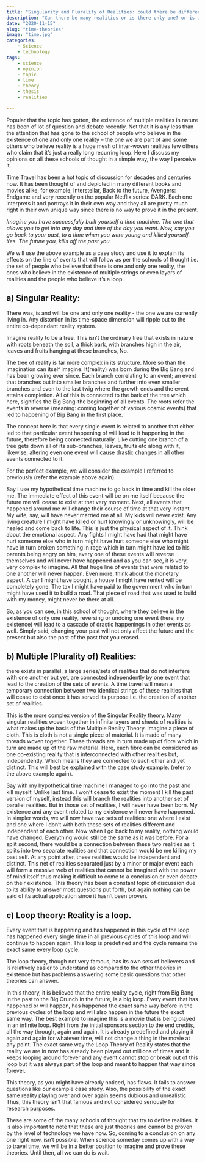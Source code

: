 ```yaml
---
title: "Singularity and Plurality of Realities: could there be different forms of realities in existence?"
description: "Can there be many realities or is there only one? or is it something totally different all-together? Here, I discuss 3 prominent schools of thought regarding their views on the existence of realities and its effects with the help of a case study example.."
date: "2020-11-15"
slug: "time-theories"
image: "time.jpg"
categories:
    - Science
    - technology
tags:
    - science
    - opinion
    - topic
    - time
    - theory
    - thesis
    - realities

---
```


Popular that the topic has gotten, the existence of multiple realities in nature has been of lot of question and debate recently. Not that it is any less than the attention that has gone to the school of people who believe in the existence of one and only one reality – the one we are part of and some others who believe reality is a huge mesh of inter-woven realities few others who claim that it’s just a really long recurring loop. Here I discuss my opinions on all these schools of thought in a simple way, the way I perceive it.

Time Travel has been a hot topic of discussion for decades and centuries now. It has been thought of and depicted in many different books and movies alike, for example, Interstellar, Back to the future, Avengers: Endgame and very recently on the popular Netflix series: DARK. Each one interprets it and portrays it in their own way and they all are pretty much right in their own unique way since there is no way to prove it in the present.

*Imagine you have successfully built yourself a time machine. The one that allows you to get into any day and time of the day you want. Now, say you go back to your past, to a time when you were young and killed yourself. Yes. The future you, kills off the past you.*

We will use the above example as a case study and use it to explain its effects on the line of events that will follow as per the schools of thought i.e. the set of people who believe that there is one and only one reality, the ones who believe in the existence of multiple strings or even layers of realities and the people who believe it’s a loop.

## a) Singular Reality: 
There was, is and will be one and only one reality - the one we are currently living in. Any distortion in its time-space dimension will ripple out to the entire co-dependant reality system.

Imagine reality to be a tree. This isn’t the ordinary tree that exists in nature with roots beneath the soil, a thick bark, with branches high in the air, leaves and fruits hanging at these branches, No.

The tree of reality is far more complex in its structure. More so than the imagination can itself imagine. It(reality) was born during the Big Bang and has been growing ever since. Each branch correlating to an event; an event that branches out into smaller branches and further into even smaller branches and even to the last twig where the growth ends and the event attains completion. All of this is connected to the bark of the tree which here, signifies the Big Bang-the beginning of all events. The roots refer the events in reverse (meaning: coming together of various cosmic events) that led to happening of Big Bang in the first place.

The concept here is that every single event is related to another that either led to that particular event happening of will lead to it happening in the future, therefore being connected naturally. Like cutting one branch of a tree gets down all of its sub-branches, leaves, fruits etc along with it, likewise, altering even one event will cause drastic changes in all other events connected to it.

For the perfect example, we will consider the example I referred to previously (refer the example above again).

Say I use my hypothetical time machine to go back in time and kill the older me. The immediate effect of this event will be on me itself because the future me will cease to exist at that very moment. Next, all events that happened around me will change their course of time at that very instant. My wife, say, will have never married me at all. My kids will never exist. Any living creature I might have killed or hurt knowingly or unknowingly, will be healed and come back to life.  This is just the physical aspect of it. Think about the emotional aspect. Any fights I might have had that might have hurt someone else who in turn might have hurt someone else who might have in turn broken something in rage which in turn might have led to his parents being angry on him, every one of these events will reverse themselves and will never have happened and as you can see, it is very, very complex to imagine. All that huge line of events that were related to one another will never happen.  Even more, think about the monetary aspect. A car I might have bought, a house I might have rented will be completely gone. The tax I might have paid to the government who in turn might have used it to build a road. That piece of road that was used to build with my money, might never be there at all.

So, as you can see, in this school of thought, where they believe in the existence of only one    reality, reversing or undoing one event (here, my existence) will lead to a cascade of drastic happenings in other events as well. Simply said, changing your past will not only affect the future and the present but also the past of the past that you erased.

 

## b) Multiple (Plurality of) Realities:  

there exists in parallel, a large series/sets of realities that do not interfere with one another but yet, are connected independently by one event that lead to the creation of the sets of events. A time travel will mean a temporary connection between two identical strings of these realities that will cease to exist once it has served its purpose i.e. the creation of another set of realities.

This is the more complex version of the Singular Reality theory. Many singular realities woven together in infinite layers and sheets of realities is what makes up the basis of the Multiple Reality Theory. Imagine a piece of cloth. This is cloth is not a single piece of material. It is made of many threads woven together. These threads are in turn made up of fibre which in turn are made up of the raw material. Here, each fibre can be considered as one co-existing reality that is interconnected with other realities but, independently. Which means they are connected to each other and yet distinct. This will best be explained with the case study example. (refer to the above example again).

Say with my hypothetical time machine I managed to go into the past and kill myself. Unlike last time. I won’t cease to exist the moment I kill the past version of myself, instead this will branch the realities into another set of parallel realities. But in those set of realities, I will never have been born. My existence and any event related to my existence will never have happened. In simpler words, we will now have two sets of realities: one where I exist and one where I don’t with both these sets of realities different and independent of each other. Now when I go back to my reality, nothing would have changed. Everything would still be the same as it was before. For a split second, there would be a connection between these two realities as it splits into two separate realities and that connection would be me killing my past self. At any point after, these realities would be independent and distinct. This net of realities separated just by a minor or major event each will form a massive web of realities that cannot be imagined with the power of mind itself thus making it difficult to come to a conclusion or even debate on their existence. This theory has been a constant topic of discussion due to its ability to answer most questions put forth, but again nothing can be said of its actual application since it hasn’t been proven.

 

## c) Loop theory: Reality is a loop. 

Every event that is happening and has happened in this cycle of the loop has happened every single time in all previous cycles of this loop and will continue to happen again. This loop is predefined and the cycle remains the exact same every loop cycle.

The loop theory, though not very famous, has its own sets of believers and Is relatively easier to understand as compared to the other theories in existence but has problems answering some basic questions that other theories can answer.

In this theory, it is believed that the entire reality cycle, right from Big Bang in the past to the Big Crunch in the future, is a big loop. Every event that has happened or will happen, has happened the exact same way before in the previous cycles of the loop and will also happen in the future the exact same way. The best example to imagine this is a movie that is being played in an infinite loop. Right from the initial sponsors section to the end credits, all the way through, again and again. It is already predefined and playing it again and again for whatever time, will not change a thing in the movie at any point. The exact same way the Loop Theory of Reality states that the reality we are in now has already been played out millions of times and it keeps looping around forever and any event cannot stop or break out of this loop but it was always part of the loop and meant to happen that way since forever.

This theory, as you might have already noticed, has flaws. It fails to answer questions like our example case study. Also, the possibility of the exact same reality playing over and over again seems dubious and unrealistic. Thus, this theory isn’t that famous and not considered seriously for research purposes.

These are some of the many schools of thought that try to define realities. It is also important to note that these are just theories and cannot be proven by the level of technology we have now. So, coming to a conclusion on any one right now, isn’t possible. When science someday comes up with a way to travel time, we will be in a better position to imagine and prove these theories. Until then, all we can do is wait.